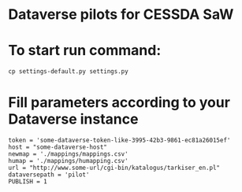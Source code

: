 Dataverse pilots for CESSDA SaW
==========

# To start run command:
`cp settings-default.py settings.py`

# Fill parameters according to your Dataverse instance
```
token = 'some-dataverse-token-like-3995-42b3-9861-ec81a26015ef'
host = "some-dataverse-host"
newmap = './mappings/mappings.csv'
humap = './mappings/humapping.csv'
url = "http://www.some-url/cgi-bin/katalogus/tarkiser_en.pl"
dataversepath = 'pilot'
PUBLISH = 1
```

